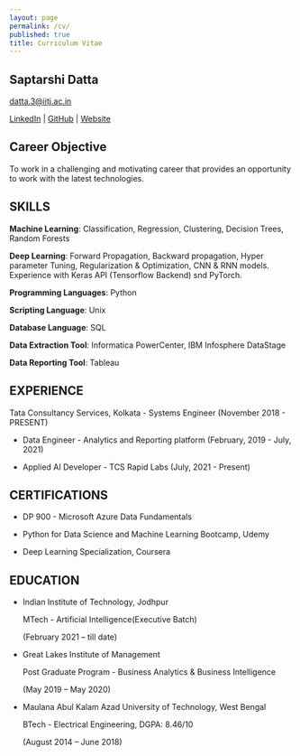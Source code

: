```yaml
---
layout: page
permalink: /cv/
published: true
title: Curriculum Vitae
---
```


## Saptarshi Datta

datta.3@iitj.ac.in

[LinkedIn](https://www.linkedin.com/in/saptarshi-datta/) | [GitHub](https://github.com/saptarshidatta96) | [Website](https://saptarshidatta.in/)

## Career Objective

To work in a challenging and motivating career that provides an opportunity to work with the latest
technologies.

## SKILLS

**Machine Learning**: Classification, Regression, Clustering, Decision Trees, Random Forests

**Deep Learning**: Forward Propagation, Backward propagation, Hyper parameter Tuning, Regularization & Optimization, CNN & RNN models. Experience with Keras API (Tensorflow
Backend) snd PyTorch.

**Programming Languages**: Python 

**Scripting Language**: Unix 

**Database Language**: SQL

**Data Extraction Tool**: Informatica PowerCenter, IBM Infosphere DataStage

**Data Reporting Tool**: Tableau

## EXPERIENCE

Tata Consultancy Services, Kolkata - Systems Engineer (November 2018 - PRESENT)

- Data Engineer - Analytics and Reporting platform (February, 2019 - July, 2021)

- Applied AI Developer - TCS Rapid Labs (July, 2021 - Present)

## CERTIFICATIONS 

- DP 900 - Microsoft Azure Data Fundamentals

- Python for Data Science and Machine Learning Bootcamp, Udemy

- Deep Learning Specialization, Coursera

## EDUCATION

- Indian Institute of Technology, Jodhpur

  MTech - Artificial Intelligence(Executive Batch)

  (February 2021 – till date)


- Great Lakes Institute of Management

  Post Graduate Program - Business Analytics & Business Intelligence

  (May 2019 – May 2020)


- Maulana Abul Kalam Azad University of Technology, West Bengal

  BTech - Electrical Engineering, DGPA: 8.46/10

  (August 2014 – June 2018)
